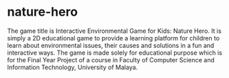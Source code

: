# nature-hero
The game title is Interactive Environmental Game for Kids: Nature Hero. 
It is simply a 2D educational game to provide a learning platform for children to learn about environmental issues, their causes and solutions in a fun and interactive ways. 
The game is made solely for educational purpose which is for the Final Year Project of a course in Faculty of Computer Science and Information Technology, University of Malaya.
